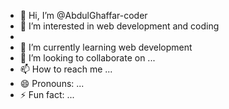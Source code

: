 - 👋 Hi, I’m @AbdulGhaffar-coder
- 👀 I’m interested in web development and coding
- 
- 🌱 I’m currently learning web development 
- 💞️ I’m looking to collaborate on ...
- 📫 How to reach me ...
- 😄 Pronouns: ...
- ⚡ Fun fact: ...

<!---
AbdulGhaffar-coder/AbdulGhaffar-coder is a ✨ special ✨ repository because its `README.md` (this file) appears on your GitHub profile.
You can click the Preview link to take a look at your changes.
--->
